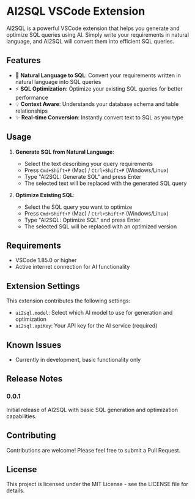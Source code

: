 # AI2SQL VSCode Extension

AI2SQL is a powerful VSCode extension that helps you generate and optimize SQL queries using AI. Simply write your requirements in natural language, and AI2SQL will convert them into efficient SQL queries.

## Features

- 🤖 **Natural Language to SQL**: Convert your requirements written in natural language into SQL queries
- ⚡ **SQL Optimization**: Optimize your existing SQL queries for better performance
- 💡 **Context Aware**: Understands your database schema and table relationships
- ✨ **Real-time Conversion**: Instantly convert text to SQL as you type

## Usage

1. **Generate SQL from Natural Language**:
   - Select the text describing your query requirements
   - Press `Cmd+Shift+P` (Mac) / `Ctrl+Shift+P` (Windows/Linux)
   - Type "AI2SQL: Generate SQL" and press Enter
   - The selected text will be replaced with the generated SQL query

2. **Optimize Existing SQL**:
   - Select the SQL query you want to optimize
   - Press `Cmd+Shift+P` (Mac) / `Ctrl+Shift+P` (Windows/Linux)
   - Type "AI2SQL: Optimize SQL" and press Enter
   - The selected SQL will be replaced with an optimized version

## Requirements

- VSCode 1.85.0 or higher
- Active internet connection for AI functionality

## Extension Settings

This extension contributes the following settings:

* `ai2sql.model`: Select which AI model to use for generation and optimization
* `ai2sql.apiKey`: Your API key for the AI service (required)

## Known Issues

- Currently in development, basic functionality only

## Release Notes

### 0.0.1

Initial release of AI2SQL with basic SQL generation and optimization capabilities.

## Contributing

Contributions are welcome! Please feel free to submit a Pull Request.

## License

This project is licensed under the MIT License - see the LICENSE file for details.
